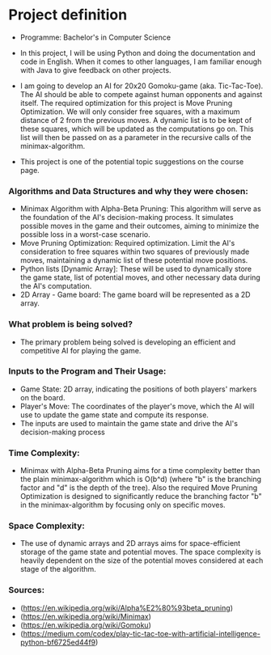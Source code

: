 # Project definition

- Programme: Bachelor's in Computer Science

- In this project, I will be using Python and doing the documentation and code in English. When it comes to other languages, I am familiar enough with Java to give feedback on other projects.

- I am going to develop an AI for 20x20 Gomoku-game (aka. Tic-Tac-Toe). The AI should be able to compete against human opponents and against itself. The required optimization for this project is Move Pruning Optimization. We will only consider free squares, with a maximum distance of 2 from the previous moves. A dynamic list is to be kept of these squares, which will be updated as the computations go on. This list will then be passed on as a parameter in the recursive calls of the minimax-algorithm.
- This project is one of the potential topic suggestions on the course page.

### Algorithms and Data Structures and why they were chosen:

- Minimax Algorithm with Alpha-Beta Pruning: This algorithm will serve as the foundation of the AI's decision-making process. It simulates possible moves in the game and their outcomes, aiming to minimize the possible loss in a worst-case scenario.
- Move Pruning Optimization: Required optimization. Limit the AI's consideration to free squares within two squares of previously made moves, maintaining a dynamic list of these potential move positions.
- Python lists [Dynamic Array]: These will be used to dynamically store the game state, list of potential moves, and other necessary data during the AI's computation.
- 2D Array - Game board: The game board will be represented as a 2D array.

### What problem is being solved?

- The primary problem being solved is developing an efficient and competitive AI for playing the game.

### Inputs to the Program and Their Usage:

- Game State: 2D array, indicating the positions of both players' markers on the board.
- Player's Move: The coordinates of the player's move, which the AI will use to update the game state and compute its response.
- The inputs are used to maintain the game state and drive the AI's decision-making process

### Time Complexity:

- Minimax with Alpha-Beta Pruning aims for a time complexity better than the plain minimax-algorithm which is O(b^d) (where "b" is the branching factor and "d" is the depth of the tree). Also the required Move Pruning Optimization is designed to significantly reduce the branching factor "b" in the minimax-algorithm by focusing only on specific moves.

### Space Complexity:

- The use of dynamic arrays and 2D arrays aims for space-efficient storage of the game state and potential moves. The space complexity is heavily dependent on the size of the potential moves considered at each stage of the algorithm.

### Sources:

- (https://en.wikipedia.org/wiki/Alpha%E2%80%93beta_pruning)
- (https://en.wikipedia.org/wiki/Minimax)
- (https://en.wikipedia.org/wiki/Gomoku)
- (https://medium.com/codex/play-tic-tac-toe-with-artificial-intelligence-python-bf6725ed44f9)
